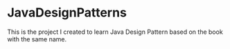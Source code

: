 # JavaDesignPatterns
This is the project I created to learn Java Design Pattern based on the book with the same name.
